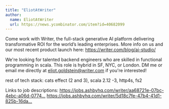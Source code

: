 ```yaml
---
title: "EliotAtWriter"
author:
  name: EliotAtWriter
  url: https://news.ycombinator.com/item?id=40682099
---
```

Come work with Writer, the full-stack generative AI platform delivering transformative ROI for the world’s leading enterprises. More info on us and our most recent product launch here: <a href="https:&#x2F;&#x2F;writer.com&#x2F;blog&#x2F;ai-studio&#x2F;" rel="nofollow">https:&#x2F;&#x2F;writer.com&#x2F;blog&#x2F;ai-studio&#x2F;</a>

We&#x27;re looking for talented backend engineers who are skilled in functional programming in scala. This role is hybrid in SF, NYC, or London. DM me or email me directly at eliot.goldstein@writer.com if you&#x27;re interested!

rest of tech stack: cats effect (2 and 3), scala 2.12 -3, http4s, fs2

Links to job descriptions:
<a href="https:&#x2F;&#x2F;jobs.ashbyhq.com&#x2F;writer&#x2F;aa68721e-07bc-4ebc-a06d-077484f1d2de">https:&#x2F;&#x2F;jobs.ashbyhq.com&#x2F;writer&#x2F;aa68721e-07bc-4ebc-a06d-0774...</a>
<a href="https:&#x2F;&#x2F;jobs.ashbyhq.com&#x2F;writer&#x2F;5d18c7fe-47b4-41d1-825b-16daca562bd5">https:&#x2F;&#x2F;jobs.ashbyhq.com&#x2F;writer&#x2F;5d18c7fe-47b4-41d1-825b-16da...</a>
